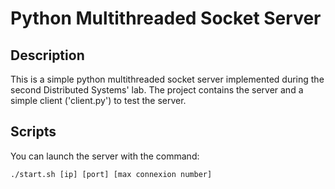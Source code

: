 # Python Multithreaded Socket Server

## Description

This is a simple python multithreaded socket server implemented during the second Distributed Systems' lab.
The project contains the server and a simple client ('client.py') to test the server.

## Scripts

You can launch the server with the command:
~~~~
./start.sh [ip] [port] [max connexion number]
~~~~
